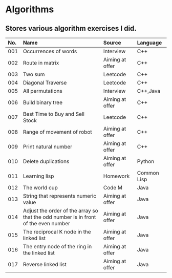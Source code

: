 # Algorithms
Stores various algorithm exercises I did.
---
|No.|Name|Source|Language
|:-|:-|:-|:-|
|001|Occurrences of words|Interview|C++|
|002|Route in matrix|Aiming at offer|C++|
|003|Two sum|Leetcode|C++|
|004|Diagonal Traverse|Leetcode|C++|
|005|All permutations|Interview|C++,Java|
|006|Build binary tree|Aiming at offer|C++|
|007|Best Time to Buy and Sell Stock|Leetcode|C++|
|008|Range of movement of robot|Aiming at offer|C++|
|009|Print natural number|Aiming at offer|C++|
|010|Delete duplications|Aiming at offer|Python|
|011|Learning lisp|Homework|Common Lisp|
|012|The world cup|Code M|Java|
|013|String that represents numeric value|Aiming at offer|Java|
|014|Adjust the order of the array so that the odd number is in front of the even number|Aiming at offer|Java|
|015|The reciprocal K node in the linked list|Aiming at offer|Java|
|016|The entry node of the ring in the linked list|Aiming at offer|Java|
|017|Reverse linked list|Aiming at offer|Java|